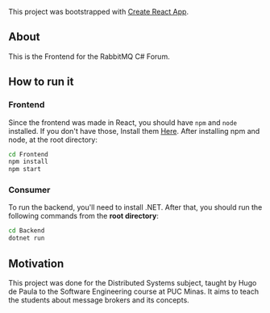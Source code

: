 This project was bootstrapped with [Create React App](https://github.com/facebook/create-react-app).

## About

This is the Frontend for the RabbitMQ C# Forum.

## How to run it

### Frontend

Since the frontend was made in React, you should have `npm` and `node` installed. If you don't have those, Install them [Here](https://nodejs.org/en/download/).
After installing npm and node, at the root directory:

```zsh
cd Frontend
npm install
npm start
```

### Consumer

To run the backend, you'll need to install .NET. After that, you should run the following commands from the **root directory**:

```zsh
cd Backend
dotnet run
```

## Motivation

This project was done for the Distributed Systems subject, taught by Hugo de Paula to the Software Engineering course at PUC Minas. It aims to teach the students about message brokers and its concepts.

